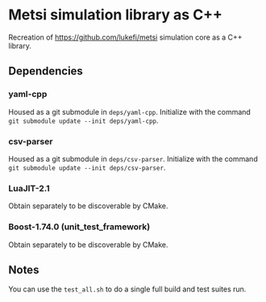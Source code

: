 # Metsi simulation library as C++

Recreation of https://github.com/lukefi/metsi simulation core as a C++ library.

## Dependencies

### yaml-cpp

Housed as a git submodule in `deps/yaml-cpp`.
Initialize with the command `git submodule update --init deps/yaml-cpp`.

### csv-parser

Housed as a git submodule in `deps/csv-parser`.
Initialize with the command `git submodule update --init deps/csv-parser`.

### LuaJIT-2.1

Obtain separately to be discoverable by CMake.

### Boost-1.74.0 (unit_test_framework)

Obtain separately to be discoverable by CMake.

## Notes

You can use the `test_all.sh` to do a single full build and test suites run.
